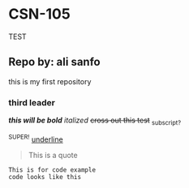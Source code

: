 # CSN-105
TEST

## Repo by: ali sanfo
this is my first repository

### third leader
***this will be bold***
*italized*
~~cross out this test~~
<sub>subscript?</sub>

<sup>SUPER!</sup>
<ins>underline</ins>

>   This is a quote

```
This is for code example
code looks like this 
```
